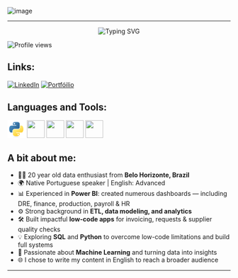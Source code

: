 
![image](https://github.com/user-attachments/assets/b8121ae7-5ed3-4a76-80bc-99916db6c424)

---

<p align="center">
  <img src="https://readme-typing-svg.herokuapp.com?font=Fira+Code&pause=1000&color=2986CC&center=true&vCenter=true&width=435&lines=Data+Enthusiast;Power+BI+Specialist;Low-code+Developer;+Python+%26+SQL;Machine+Learning+Explorer" alt="Typing SVG" />
</p>

<p align="left">
  <img src="https://komarev.com/ghpvc/?username=arthursantosds&label=Profile%20views&color=0e75b6&style=flat" alt="Profile views" />
</p>

<h2 align="left">Links:</h3>

<p align="left">
  <a href="https://www.linkedin.com/in/arthur-santos-19537a336/" target="_blank"><img align="center" src="https://raw.githubusercontent.com/rahuldkjain/github-profile-readme-generator/master/src/images/icons/Social/linked-in-alt.svg" alt="LinkedIn" height="45" width="45" /></a>
   <a href="https://sites.google.com/view/portfolio-power-bi-arthur/in%C3%ADcio" target="_blank"><img align="center" src="https://img.icons8.com/?size=100&id=oDGoCSksQ6n5&format=png&color=000000" alt="Portfóilio" height="57" width="57" /></a>
</p>

<h2 align="left">Languages and Tools:</h3>

<p align="left">
  <img src="https://raw.githubusercontent.com/devicons/devicon/master/icons/python/python-original.svg" alt="Python" width="40" height="40"/>
  <img src="https://cdn.jsdelivr.net/gh/devicons/devicon@latest/icons/azuresqldatabase/azuresqldatabase-original.svg" width="40" height="40" />      
  <img src="https://cdn.jsdelivr.net/gh/devicons/devicon@latest/icons/c/c-original.svg" width="40" height="40" />
  <img src= "https://img.icons8.com/?size=100&id=3sGOUDo9nJ4k&format=png&color=000000" width="40" height="40" /> 
  <img src= "https://img.icons8.com/?size=100&id=OU2ddOKw840K&format=png&color=000000" width="40" height="40" /> 
</p>


<h2 align="left">A bit about me:</h3>

- 👨‍💻 20 year old data enthusiast from **Belo Horizonte, Brazil**
- 🌍 Native Portuguese speaker | English: Advanced
- 📊 Experienced in **Power BI**: created numerous dashboards — including DRE, finance, production, payroll & HR
- ⚙️ Strong background in **ETL, data modeling, and analytics**
- 🛠️ Built impactful **low-code apps** for invoicing, requests & supplier quality checks
- 💡 Exploring **SQL** and **Python** to overcome low-code limitations and build full systems
- 🤖 Passionate about **Machine Learning** and turning data into insights
- 🌐 I chose to write my content in English to reach a broader audience

---



